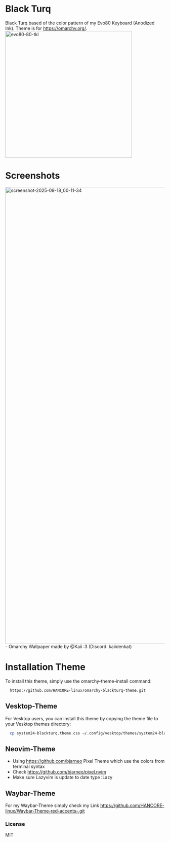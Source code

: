 # Black Turq

Black Turq based of the color pattern of my Evo80 Keyboard (Anodized Ink). Theme is for https://omarchy.org/. 
<img width="400" height="400" alt="evo80-80-tkl" src="https://github.com/user-attachments/assets/2579c033-75c9-4ad9-b4d3-290a6a2150aa" />




# Screenshots
<img width="2560" height="1440" alt="screenshot-2025-09-18_00-11-34" src="https://github.com/user-attachments/assets/b93639eb-3525-4d5d-96b4-19938126ea3b" />
- Omarchy Wallpaper made by @Kaii :3 (Discord: kaiidenkat) <br>

# Installation Theme

To install this theme, simply use the omarchy-theme-install command:

```bash
  https://github.com/HANCORE-linux/omarchy-blackturq-theme.git
```

## Vesktop-Theme

For Vesktop users, you can install this theme by copying the theme file to your Vesktop themes directory:

```bash
  cp system24-blackturq.theme.css ~/.config/vesktop/themes/system24-blackturq.theme.css
```

## Neovim-Theme

- Using https://github.com/bjarneo Pixel Theme which use the colors from terminal syntax <br>
- Check https://github.com/bjarneo/pixel.nvim <br>
- Make sure Lazyvim is update to date type :Lazy <br>

## Waybar-Theme

For my Waybar-Theme simply check my Link https://github.com/HANCORE-linux/Waybar-Theme-red-accents-.git

### License

MIT
